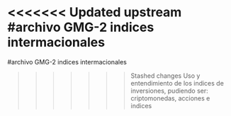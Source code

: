 <<<<<<< Updated upstream
#archivo GMG-2 indices intermacionales
=======
#archivo GMG-2 indices intermacionales
>>>>>>> Stashed changes
Uso y entendimiento de los indices de inversiones, pudiendo ser: criptomonedas, acciones e indices